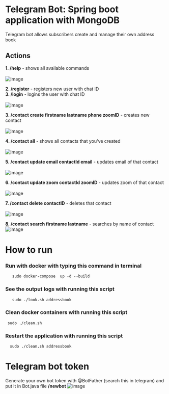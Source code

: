 # Telegram Bot: Spring boot application with MongoDB

Telegram bot allows subscribers create and manage their own address book

## Actions

**1. /help** - shows all available commands<br><br>
![image](https://user-images.githubusercontent.com/58720754/119659228-06216100-be3f-11eb-8487-c181f222e85d.png)

**2. /register** - registers new user with chat ID<br>
**3. /login** - logins the user with chat ID<br><br>
![image](https://user-images.githubusercontent.com/58720754/119660249-1554de80-be40-11eb-93dc-20a584be2cba.png)

**3. /contact create firstname lastname phone zoomID** - creates new contact<br><br>
![image](https://user-images.githubusercontent.com/58720754/119660629-87c5be80-be40-11eb-87c5-852f5ae93f3a.png)

**4. /contact all**  - shows all contacts that you've created<br><br>
![image](https://user-images.githubusercontent.com/58720754/119660836-bcd21100-be40-11eb-8fd2-ec56bbad0f65.png)

**5. /contact update email contactId email** - updates email of that contact <br><br>
![image](https://user-images.githubusercontent.com/58720754/119661275-2d792d80-be41-11eb-9d0a-e449fd1e8cb0.png)

**6. /contact update zoom contactId zoomID** - updates zoom of that contact <br><br>
![image](https://user-images.githubusercontent.com/58720754/119661396-513c7380-be41-11eb-880d-2ecc29338e4c.png)

**7. /contact delete contactID** - deletes that contact<br><br>
![image](https://user-images.githubusercontent.com/58720754/119661557-77621380-be41-11eb-8dea-007953238358.png)

**8. /contact search firstname lastname** -  searches by name of contact
![image](https://user-images.githubusercontent.com/58720754/119661737-a5dfee80-be41-11eb-93d0-c024081528a8.png)


# How to run

### Run with docker with typing this command in terminal

       sudo docker-compose  up -d --build 

### See the output logs with running this script

       sudo ./look.sh addressbook

### Clean docker containers with running this script

     sudo ./clean.sh 
     
### Restart the application with running this script     
      sudo ./clean.sh addressbook

# Telegram bot token

Generate your own bot token with @BotFather (search this in telegram) and put it in Bot.java file
**/newbot**
![image](https://user-images.githubusercontent.com/58720754/119662742-c3fa1e80-be42-11eb-9490-201e07695f67.png)


